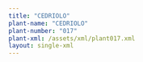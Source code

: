 ```yaml
---
title: "CEDRIOLO"
plant-name: "CEDRIOLO"
plant-number: "017"
plant-xml: /assets/xml/plant017.xml
layout: single-xml
---
```

